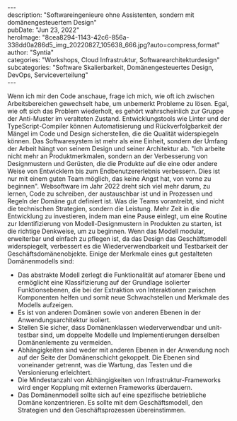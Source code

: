 \---  
description: "Softwareingenieure ohne Assistenten, sondern mit domänengesteuertem Design"   
pubDate: "Jun 23, 2022"   
heroImage: "8cea8294-1143-42c6-856a-338dd0a286d5_img_20220827_105638_666.jpg?auto=compress,format"   
author: "Syntia"   
categories: "Workshops, Cloud Infrastruktur, Softwarearchitekturdesign"   
subcategories: "Software Skalierbarkeit, Domänengesteuertes Design, DevOps, Serviceverteilung"   
\---  

Wenn ich mir den Code anschaue, frage ich mich, wie oft ich zwischen Arbeitsbereichen gewechselt habe, um unbemerkt Probleme zu lösen. Egal, wie oft sich das Problem wiederholt, es gehört wahrscheinlich zur Gruppe der Anti-Muster im veralteten Zustand. Entwicklungstools wie Linter und der TypeScript-Compiler können Automatisierung und Rückverfolgbarkeit der Mängel im Code und Design sicherstellen, die die Qualität widerspiegeln können. Das Softwaresystem ist mehr als eine Einheit, sondern der Umfang der Arbeit hängt von seinem Design und seiner Architektur ab.
"Ich arbeite nicht mehr an Produktmerkmalen, sondern an der Verbesserung von Designmustern und Gerüsten, die die Produkte auf die eine oder andere Weise von Entwicklern bis zum Endbenutzererlebnis verbessern. Dies ist nur mit einem guten Team möglich, das keine Angst hat, von vorne zu beginnen".
Websoftware im Jahr 2022 dreht sich viel mehr darum, zu lernen, Code zu schreiben, der austauschbar ist und in Prozessen und Regeln der Domäne gut definiert ist. Was die Teams vorantreibt, sind nicht die technischen Strategien, sondern die Leistung. Mehr Zeit in die Entwicklung zu investieren, indem man eine Pause einlegt, um eine Routine zur Identifizierung von Modell-Designmustern in Produkten zu starten, ist die richtige Denkweise, um zu beginnen. Wenn das Modell modular, erweiterbar und einfach zu pflegen ist, da das Design das Geschäftsmodell widerspiegelt, verbessert es die Wiederverwendbarkeit und Testbarkeit der Geschäftsdomänenobjekte. Einige der Merkmale eines gut gestalteten Domänenmodells sind:

* Das abstrakte Modell zerlegt die Funktionalität auf atomarer Ebene und ermöglicht eine Klassifizierung auf der Grundlage isolierter Funktionsebenen, die bei der Extraktion von Interaktionen zwischen Komponenten helfen und somit neue Schwachstellen und Merkmale des Modells aufzeigen.
* Es ist von anderen Domänen sowie von anderen Ebenen in der Anwendungsarchitektur isoliert.
* Stellen Sie sicher, dass Domänenklassen wiederverwendbar und unit-testbar sind, um doppelte Modelle und Implementierungen derselben Domänenlemente zu vermeiden.
* Abhängigkeiten sind weder mit anderen Ebenen in der Anwendung noch auf der Seite der Domänenschicht gekoppelt. Die Ebenen sind voneinander getrennt, was die Wartung, das Testen und die Versionierung erleichtert.
* Die Mindestanzahl von Abhängigkeiten von Infrastruktur-Frameworks wird enger Kopplung mit externen Frameworks überdauern.
* Das Domänenmodell sollte sich auf eine spezifische betriebliche Domäne konzentrieren. Es sollte mit dem Geschäftsmodell, den Strategien und den Geschäftsprozessen übereinstimmen.